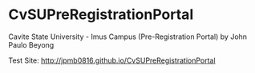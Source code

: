 # CvSUPreRegistrationPortal
Cavite State University - Imus Campus (Pre-Registration Portal) by John Paulo Beyong

Test Site: http://jpmb0816.github.io/CvSUPreRegistrationPortal
